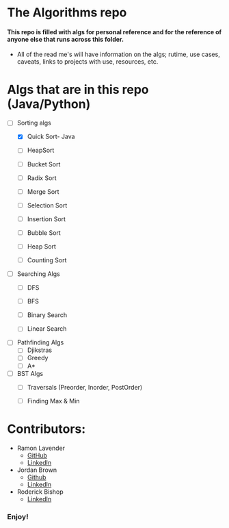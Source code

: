 # The Algorithms repo

#### This repo is filled with algs for personal reference and for the reference of anyone else that runs across this folder.
* All of the read me's will have information on the algs; rutime, use cases, caveats, links to projects with use, resources, etc.

# Algs that are in this repo (Java/Python)
* [ ] Sorting algs
    * [x] Quick Sort- Java
    * [ ] HeapSort
    * [ ] Bucket Sort
    * [ ] Radix Sort
    * [ ] Merge Sort
    * [ ] Selection Sort
    * [ ] Insertion Sort
    * [ ] Bubble Sort
    * [ ] Heap Sort
    * [ ] Counting Sort


* [ ] Searching Algs
    * [ ] DFS
    * [ ] BFS   
    * [ ] Binary Search
    * [ ] Linear Search


* [ ] Pathfinding Algs
    * [ ] Djikstras
    * [ ] Greedy
    * [ ] A*

* [ ] BST Algs
    * [ ] Traversals (Preorder, Inorder, PostOrder)
    * [ ] Finding Max & Min
    






# Contributors: 

* Ramon Lavender
    * [GitHub](https://github.com/rLav8008)
    * [LinkedIn](https://www.linkedin.com/in/ramon-lavender-47b081145/)
* Jordan Brown
    * [Github](https://github.com/Jordanbrown42)
    * [LinkedIn](https://www.linkedin.com/in/jordanbrown-12/)
* Roderick Bishop
    * [LinkedIn](https://www.linkedin.com/in/roderickebishop/)


### Enjoy!